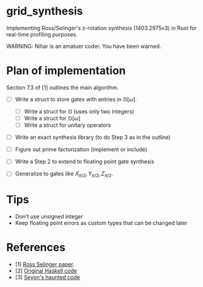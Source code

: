 # grid_synthesis


Implementing Ross/Selinger's z-rotation synthesis (1403.2975v3) in Rust for real-time profiling purposes. 



WARNING: Nihar is an amatuer coder. You have been warned.


# Plan of implementation

Section 7.3 of [1] outlines the main algorithm.

- [ ] Write a struct to store gates with entries in $\mathbb{D}[\omega]$.
	- [ ] Write a struct for $\mathbb{D}$ (uses only two integers)
	- [ ] Write a struct for $\mathbb{D}[\omega]$
	- [ ] Write a struct for unitary operators
- [ ] Write an exact synthesis library (to do Step 3 as in the outline)
- [ ] Figure out prime factorization (implement or include)
- [ ] Write a Step 2 to extend to floating point gate synthesis
- [ ] Generalize to gates like $X_{\pi/2},Y_{\pi/2},Z_{\pi/2}$.


# Tips

- Don't use unsigned integer
- Keep floating point errors as custom types that can be changed later

# References

- [1] [Ross Selinger paper](https://arxiv.org/abs/1403.2975v3).
- [2] [Original Haskell code](https://hackage.haskell.org/package/newsynth)
- [3] [Seyon's haunted code](https://github.com/CQCL/QCompiler/blob/master/singleqb)
